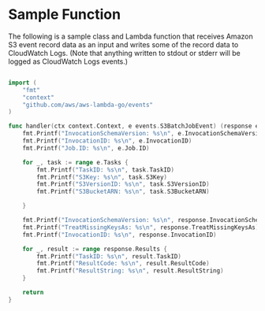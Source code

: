 # Sample Function

The following is a sample class and Lambda function that receives Amazon S3 event record data as an input and writes some of the record data to CloudWatch Logs. (Note that anything written to stdout or stderr will be logged as CloudWatch Logs events.)

```go

import (
    "fmt"
    "context"
    "github.com/aws/aws-lambda-go/events"
)

func handler(ctx context.Context, e events.S3BatchJobEvent) (response events.S3BatchJobResponse, err error) {
    fmt.Printf("InvocationSchemaVersion: %s\n", e.InvocationSchemaVersion)
    fmt.Printf("InvocationID: %s\n", e.InvocationID)
    fmt.Printf("Job.ID: %s\n", e.Job.ID)

    for _, task := range e.Tasks {
        fmt.Printf("TaskID: %s\n", task.TaskID)
        fmt.Printf("S3Key: %s\n", task.S3Key)
        fmt.Printf("S3VersionID: %s\n", task.S3VersionID)
        fmt.Printf("S3BucketARN: %s\n", task.S3BucketARN)

    }

    fmt.Printf("InvocationSchemaVersion: %s\n", response.InvocationSchemaVersion)
    fmt.Printf("TreatMissingKeysAs: %s\n", response.TreatMissingKeysAs)
    fmt.Printf("InvocationID: %s\n", response.InvocationID)

    for _, result := range response.Results {
        fmt.Printf("TaskID: %s\n", result.TaskID)
        fmt.Printf("ResultCode: %s\n", result.ResultCode)
        fmt.Printf("ResultString: %s\n", result.ResultString)
    }

    return
}

```
